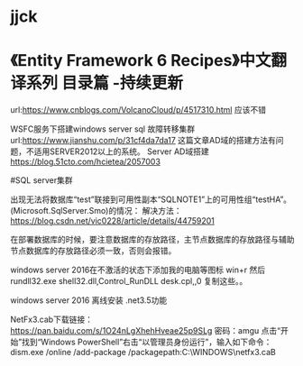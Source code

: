 # jjck
# 《Entity Framework 6 Recipes》中文翻译系列 目录篇 -持续更新
url:https://www.cnblogs.com/VolcanoCloud/p/4517310.html 应该不错

WSFC服务下搭建windows server sql 故障转移集群
url:https://www.jianshu.com/p/31cf4da7da17 这篇文章AD域的搭建方法有问题，不适用SERVER2012以上的系统。
Server AD域搭建
https://blog.51cto.com/hcietea/2057003

#SQL server集群

出现无法将数据库“test”联接到可用性副本“SQLNOTE1”上的可用性组“testHA”。 (Microsoft.SqlServer.Smo)的情况：
解决方法：https://blog.csdn.net/vic0228/article/details/44759201

在部署数据库的时候，要注意数据库的存放路径，主节点数据库的存放路径与辅助节点数据库的存放路径必须一致，否则会报错。

windows server 2016在不激活的状态下添加我的电脑等图标
win+r 然后 rundll32.exe shell32.dll,Control_RunDLL desk.cpl,,0 复制这些。。

windows server 2016 离线安装 .net3.5功能

NetFx3.cab下载链接：https://pan.baidu.com/s/1O24nLgXhehHveae25p9SLg 密码：amgu
点击“开始”找到“Windows PowerShell”右击“以管理员身份运行”，输入如下命令：
dism.exe /online /add-package /packagepath:C:\WINDOWS\netfx3.caB
